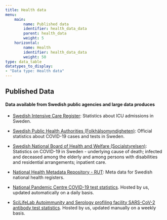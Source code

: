 ```yaml
---
title: Health data
menu:
    main:
        name: Published data
        identifier: health_data_data
        parent: health_data
        weight: 5
    horizontal:
        name: Health
        identifier: health_data_data
        weight: 50
type: data_table
datatypes_to_display:
- "Data type: Health data"
---
```


## Published Data

#### Data available from Swedish public agencies and large data produces

* [Swedish Intensive Care Register](https://www.icuregswe.org/data--resultat/covid-19-i-svensk-intensivvard/): Statistics about ICU admissions in Sweden.

* [Swedish Public Health Authorities (Folkhälsomyndigheten)](https://www.folkhalsomyndigheten.se/smittskydd-beredskap/utbrott/aktuella-utbrott/covid-19/bekraftade-fall-i-sverige/): Official statistics about COVID-19 cases and tests in Sweden.

* [Swedish National Board of Health and Welfare (Socialstyrelsen)](https://www.socialstyrelsen.se/statistik-och-data/statistik/statistik-om-covid-19/): Statistics on COVID-19 in Sweden - underlying cause of death; infected and deceased among the elderly and among persons with disabilities and residential arrangements; inpatient care.

* [National Health Metadata Repository - RUT](../rut): Meta data for Swedish national health registers.

* [National Pandemic Centre COVID-19 test statistics](../npc-statistics). Hosted by us, updated automatically on a daily basis.

* [SciLifeLab Autoimmunity and Serology profiling facility SARS-CoV-2 antibody test statistics](../serology-statistics). Hosted by us, updated manually on a weekly basis.
